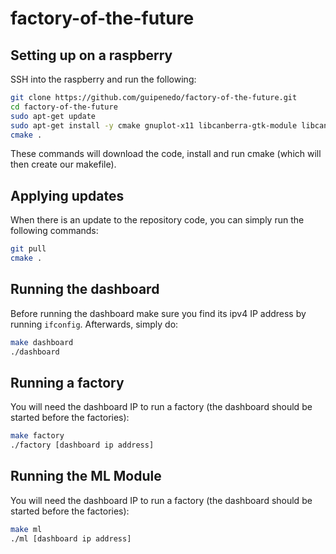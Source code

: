 # factory-of-the-future

## Setting up on a raspberry
SSH into the raspberry and run the following:
```bash
git clone https://github.com/guipenedo/factory-of-the-future.git
cd factory-of-the-future
sudo apt-get update
sudo apt-get install -y cmake gnuplot-x11 libcanberra-gtk-module libcanberra-gtk3-module libgsl-dev
cmake .
```

These commands will download the code, install and run cmake (which will then create our makefile).

## Applying updates
When there is an update to the repository code, you can simply run the following commands:
```bash
git pull
cmake .
```

## Running the dashboard
Before running the dashboard make sure you find its ipv4 IP address by running `ifconfig`.
Afterwards, simply do:
```bash
make dashboard
./dashboard
```

## Running a factory
You will need the dashboard IP to run a factory (the dashboard should be started before the factories):
```bash
make factory
./factory [dashboard ip address]
```

## Running the ML Module
You will need the dashboard IP to run a factory (the dashboard should be started before the factories):
```bash
make ml
./ml [dashboard ip address]
```
